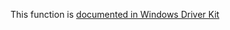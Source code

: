 This function is [documented in Windows Driver Kit](https://learn.microsoft.com/en-us/windows-hardware/drivers/ddi/wdm/nf-wdm-rtlfindsetbits)
